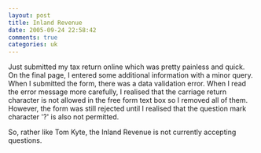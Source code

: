 ```yaml
---
layout: post
title: Inland Revenue
date: 2005-09-24 22:58:42
comments: true
categories: uk
---
```

Just submitted my tax return online which was pretty painless and
quick.  On the final page, I entered some additional information with
a minor query. When I submitted the form, there was a data validation
error.  When I read the error message more carefully, I realised that
the carriage return character is not allowed in the free form text box
so I removed all of them. However, the form was still rejected until I
realised that the question mark character '?' is also not permitted.

So, rather like Tom Kyte, the Inland Revenue is not currently
accepting questions.
